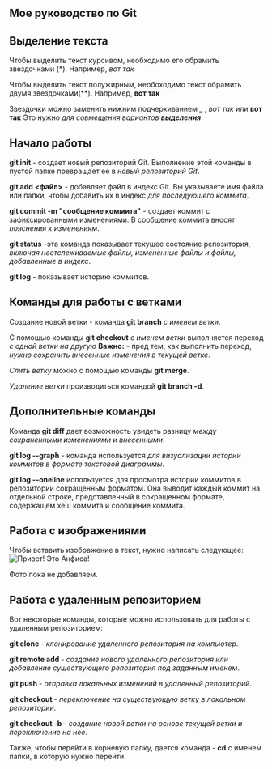 ## Мое руководство по Git

## Выделение текста

Чтобы выделить текст курсивом, необходимо его обрамить звездочками (*). Например, *вот так*

Чтобы выделить текст полужирным, необоходимо текст обрамить двумя звездочками(**). Например, **вот так**

Звездочки можно заменить нижним подчеркиванием _ , _вот так_ или  __вот так__
Это нужно _для совмещения вариантов **выделения**_ 

## Начало работы

**git init** - создает новый репозиторий Git. Выполнение этой команды в пустой папке превращает ее в _новый репозиторий Git_.

**git add <файл>** - добавляет файл в индекс Git. Вы указываете имя файла или папки, чтобы добавить их в индекс _для последующего коммита_.

__git commit -m "сообщение коммита"__ - создает коммит с зафиксированными изменениями. В сообщение коммита вносят *пояснения к изменениям*.

**git status** -эта команда показывает текущее состояние репозитория, _включая неотслеживаемые файлы, измененные файлы и файлы, добавленные в индекс_.

**git log** - показывает историю коммитов.

## Команды для работы с ветками

Создание новой ветки  - команда **git branch** _с именем ветки_.

С помощью команды **git checkout** _с именем ветки_ выполняется переход _с одной ветки на другую_ **Важно:** - пред тем, как выполнить переход, _нужно сохранить внесенные изменения в текущей ветке_.

 _Cлить ветку_ можно с помощью команды **git merge**.

 _Удаление ветки_ производиться командой **git branch -d**.

## Дополнительные команды

 Команда **git diff** дает возможность увидеть разницу _между сохраненными изменениями и внесенными_.

 **git log --graph** - команда используется _для визуализации истории коммитов в формате текстовой диаграммы_.

 **git log --oneline** используется для просмотра истории коммитов в репозитории сокращенным форматом. Она выводит каждый коммит на отдельной строке, представленный в сокращенном формате, содержащем хеш коммита и сообщение коммита.

 ## Работа с изображениями

 Чтобы вставить изображение в текст, нужно написать следующее:
![Привет! Это Анфиса!](Anfisa.jpg)

Фото пока не добавляем.

## Работа с удаленным репозиторием

 Вот некоторые команды, которые можно использовать для работы с удаленным репозиторием:

 **git clone <URL>** - _клонирование удаленного репозитория на компьютер_.

 **git remote add <name> <URL>** -  _создание нового удаленного репозитория или добавление существующего репозитория под заданным именем_.

 **git push <remote> <branch>** -  _отправка локальных изменений в удаленный репозиторий_.

 **git checkout <branch>** - _переключение на существующую ветку в локальном репозитории_.

 **git checkout -b <branch>** -  _создание новой ветки на основе текущей ветки и переключение на нее_.

Также, чтобы перейти в корневую папку, дается команда - **cd** с именем папки, в которую нужно перейти.